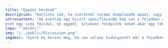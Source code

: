 ```yaml
---
title: "Egyéni kérések"
description: "Kattints ide, ha szeretnél valami komplexebb appot, vagy oldalt, oldalakat."
introcontent: "Ha esetleg egy kicsit specifikusabb kép van a fejedben arról, hogy mit szeretnél, vagy egy kicsit komplexebb dolgot szeretnél,
mint egy sima főoldal, ne aggódj. Szívesen felépítek neked akár egy több száz oldalból álló website-ot, csak kérned kell"
logo: ".kérés()"
img: "/../public/Discussion.png"
imgdesc: "Gyere és keress meg, ha van valami kidolgozott már a fejedben. De akkor se aggódj, ha nincs, kitalálunk valamit!"
---
```


